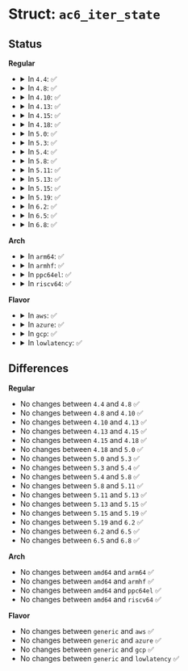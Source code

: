 # Struct: <code>ac6_iter_state</code>

## Status
<b>Regular</b>
<ul>
<li>
<details>
<summary>In <code>4.4</code>: ✅</summary>

```c
struct ac6_iter_state {
    struct seq_net_private p;
    struct net_device *dev;
    struct inet6_dev *idev;
};
```
</details>
</li>
<li>
<details>
<summary>In <code>4.8</code>: ✅</summary>

```c
struct ac6_iter_state {
    struct seq_net_private p;
    struct net_device *dev;
    struct inet6_dev *idev;
};
```
</details>
</li>
<li>
<details>
<summary>In <code>4.10</code>: ✅</summary>

```c
struct ac6_iter_state {
    struct seq_net_private p;
    struct net_device *dev;
    struct inet6_dev *idev;
};
```
</details>
</li>
<li>
<details>
<summary>In <code>4.13</code>: ✅</summary>

```c
struct ac6_iter_state {
    struct seq_net_private p;
    struct net_device *dev;
    struct inet6_dev *idev;
};
```
</details>
</li>
<li>
<details>
<summary>In <code>4.15</code>: ✅</summary>

```c
struct ac6_iter_state {
    struct seq_net_private p;
    struct net_device *dev;
    struct inet6_dev *idev;
};
```
</details>
</li>
<li>
<details>
<summary>In <code>4.18</code>: ✅</summary>

```c
struct ac6_iter_state {
    struct seq_net_private p;
    struct net_device *dev;
    struct inet6_dev *idev;
};
```
</details>
</li>
<li>
<details>
<summary>In <code>5.0</code>: ✅</summary>

```c
struct ac6_iter_state {
    struct seq_net_private p;
    struct net_device *dev;
    struct inet6_dev *idev;
};
```
</details>
</li>
<li>
<details>
<summary>In <code>5.3</code>: ✅</summary>

```c
struct ac6_iter_state {
    struct seq_net_private p;
    struct net_device *dev;
    struct inet6_dev *idev;
};
```
</details>
</li>
<li>
<details>
<summary>In <code>5.4</code>: ✅</summary>

```c
struct ac6_iter_state {
    struct seq_net_private p;
    struct net_device *dev;
    struct inet6_dev *idev;
};
```
</details>
</li>
<li>
<details>
<summary>In <code>5.8</code>: ✅</summary>

```c
struct ac6_iter_state {
    struct seq_net_private p;
    struct net_device *dev;
    struct inet6_dev *idev;
};
```
</details>
</li>
<li>
<details>
<summary>In <code>5.11</code>: ✅</summary>

```c
struct ac6_iter_state {
    struct seq_net_private p;
    struct net_device *dev;
    struct inet6_dev *idev;
};
```
</details>
</li>
<li>
<details>
<summary>In <code>5.13</code>: ✅</summary>

```c
struct ac6_iter_state {
    struct seq_net_private p;
    struct net_device *dev;
    struct inet6_dev *idev;
};
```
</details>
</li>
<li>
<details>
<summary>In <code>5.15</code>: ✅</summary>

```c
struct ac6_iter_state {
    struct seq_net_private p;
    struct net_device *dev;
    struct inet6_dev *idev;
};
```
</details>
</li>
<li>
<details>
<summary>In <code>5.19</code>: ✅</summary>

```c
struct ac6_iter_state {
    struct seq_net_private p;
    struct net_device *dev;
    struct inet6_dev *idev;
};
```
</details>
</li>
<li>
<details>
<summary>In <code>6.2</code>: ✅</summary>

```c
struct ac6_iter_state {
    struct seq_net_private p;
    struct net_device *dev;
    struct inet6_dev *idev;
};
```
</details>
</li>
<li>
<details>
<summary>In <code>6.5</code>: ✅</summary>

```c
struct ac6_iter_state {
    struct seq_net_private p;
    struct net_device *dev;
    struct inet6_dev *idev;
};
```
</details>
</li>
<li>
<details>
<summary>In <code>6.8</code>: ✅</summary>

```c
struct ac6_iter_state {
    struct seq_net_private p;
    struct net_device *dev;
    struct inet6_dev *idev;
};
```
</details>
</li>
</ul>
<b>Arch</b>
<ul>
<li>
<details>
<summary>In <code>arm64</code>: ✅</summary>

```c
struct ac6_iter_state {
    struct seq_net_private p;
    struct net_device *dev;
    struct inet6_dev *idev;
};
```
</details>
</li>
<li>
<details>
<summary>In <code>armhf</code>: ✅</summary>

```c
struct ac6_iter_state {
    struct seq_net_private p;
    struct net_device *dev;
    struct inet6_dev *idev;
};
```
</details>
</li>
<li>
<details>
<summary>In <code>ppc64el</code>: ✅</summary>

```c
struct ac6_iter_state {
    struct seq_net_private p;
    struct net_device *dev;
    struct inet6_dev *idev;
};
```
</details>
</li>
<li>
<details>
<summary>In <code>riscv64</code>: ✅</summary>

```c
struct ac6_iter_state {
    struct seq_net_private p;
    struct net_device *dev;
    struct inet6_dev *idev;
};
```
</details>
</li>
</ul>
<b>Flavor</b>
<ul>
<li>
<details>
<summary>In <code>aws</code>: ✅</summary>

```c
struct ac6_iter_state {
    struct seq_net_private p;
    struct net_device *dev;
    struct inet6_dev *idev;
};
```
</details>
</li>
<li>
<details>
<summary>In <code>azure</code>: ✅</summary>

```c
struct ac6_iter_state {
    struct seq_net_private p;
    struct net_device *dev;
    struct inet6_dev *idev;
};
```
</details>
</li>
<li>
<details>
<summary>In <code>gcp</code>: ✅</summary>

```c
struct ac6_iter_state {
    struct seq_net_private p;
    struct net_device *dev;
    struct inet6_dev *idev;
};
```
</details>
</li>
<li>
<details>
<summary>In <code>lowlatency</code>: ✅</summary>

```c
struct ac6_iter_state {
    struct seq_net_private p;
    struct net_device *dev;
    struct inet6_dev *idev;
};
```
</details>
</li>
</ul>

## Differences
<b>Regular</b>
<ul>
<li>
No changes between <code>4.4</code> and <code>4.8</code> ✅
</li>
<li>
No changes between <code>4.8</code> and <code>4.10</code> ✅
</li>
<li>
No changes between <code>4.10</code> and <code>4.13</code> ✅
</li>
<li>
No changes between <code>4.13</code> and <code>4.15</code> ✅
</li>
<li>
No changes between <code>4.15</code> and <code>4.18</code> ✅
</li>
<li>
No changes between <code>4.18</code> and <code>5.0</code> ✅
</li>
<li>
No changes between <code>5.0</code> and <code>5.3</code> ✅
</li>
<li>
No changes between <code>5.3</code> and <code>5.4</code> ✅
</li>
<li>
No changes between <code>5.4</code> and <code>5.8</code> ✅
</li>
<li>
No changes between <code>5.8</code> and <code>5.11</code> ✅
</li>
<li>
No changes between <code>5.11</code> and <code>5.13</code> ✅
</li>
<li>
No changes between <code>5.13</code> and <code>5.15</code> ✅
</li>
<li>
No changes between <code>5.15</code> and <code>5.19</code> ✅
</li>
<li>
No changes between <code>5.19</code> and <code>6.2</code> ✅
</li>
<li>
No changes between <code>6.2</code> and <code>6.5</code> ✅
</li>
<li>
No changes between <code>6.5</code> and <code>6.8</code> ✅
</li>
</ul>
<b>Arch</b>
<ul>
<li>
No changes between <code>amd64</code> and <code>arm64</code> ✅
</li>
<li>
No changes between <code>amd64</code> and <code>armhf</code> ✅
</li>
<li>
No changes between <code>amd64</code> and <code>ppc64el</code> ✅
</li>
<li>
No changes between <code>amd64</code> and <code>riscv64</code> ✅
</li>
</ul>
<b>Flavor</b>
<ul>
<li>
No changes between <code>generic</code> and <code>aws</code> ✅
</li>
<li>
No changes between <code>generic</code> and <code>azure</code> ✅
</li>
<li>
No changes between <code>generic</code> and <code>gcp</code> ✅
</li>
<li>
No changes between <code>generic</code> and <code>lowlatency</code> ✅
</li>
</ul>
